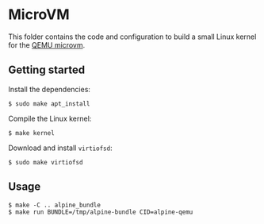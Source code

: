 # MicroVM

This folder contains the code and configuration to build a small Linux kernel for the [QEMU microvm][].

## Getting started

Install the dependencies:

```
$ sudo make apt_install
```

Compile the Linux kernel:

```
$ make kernel
```

Download and install `virtiofsd`:

```
$ sudo make virtiofsd
```

## Usage

```
$ make -C .. alpine_bundle
$ make run BUNDLE=/tmp/alpine-bundle CID=alpine-qemu
```

[qemu microvm]: https://qemu.readthedocs.io/en/latest/system/i386/microvm.html
